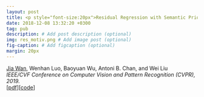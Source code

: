```yaml
---
layout: post
title: <p style="font-size:20px">Residual Regression with Semantic Prior for Crowd Counting</p>
date: 2018-12-08 13:32:20 +0300
tag: pub
description: # Add post description (optional)
img: res_motiv.png # Add image post (optional)
fig-caption: # Add figcaption (optional)
margin: 20px
---
```


<u>Jia Wan</u>, Wenhan Luo, Baoyuan Wu, Antoni B. Chan, and Wei Liu  
<i>IEEE/CVF Conference on Computer Vision and Pattern Recognition (CVPR), 2019.</i>  
[[pdf](http://visal.cs.cityu.edu.hk/static/pubs/conf/cvpr19-rescount.pdf)][[code](https://github.com/jia-wan/ResidualRegression-pytorch)]
